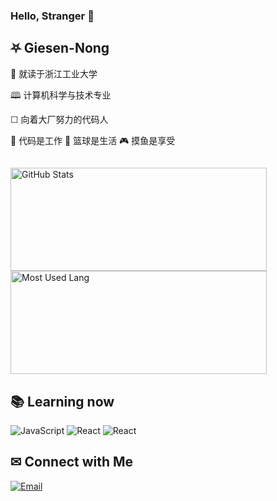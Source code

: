 ### Hello, Stranger 👋

## ⛧ Giesen-Nong

🏫 就读于浙江工业大学

🕮  计算机科学与技术专业

 ☐   向着大厂努力的代码人 

🔧 代码是工作		🏀 篮球是生活 		🎮︎ 摸鱼是享受

## 

<img width="410px" height="165px" alt="GitHub Stats" src="https://github-readme-stats.vercel.app/api?username=Giesen-Nong&count_private=true&show_icons=true"/>        <img width="410px" height="165px" alt="Most Used Lang" src="https://github-readme-stats.vercel.app/api/top-langs/?username=Giesen-Nong&layout=compact"/>



## 📚︎ Learning now

![JavaScript](https://img.shields.io/badge/-JavaScript-333333?style=flat&logo=javascript)
![React](https://img.shields.io/badge/-React-333333?style=flat&logo=react)
![React](https://img.shields.io/badge/-Vue-333333?style=flat&logo=vue.js)



## ✉ Connect with Me

<a href="mailto:XSheng@xszone.top"><img alt="Email" src="https://img.shields.io/badge/Email-XSheng@xszone.top-blue?style=flat-square&logo=gmail"></a>
